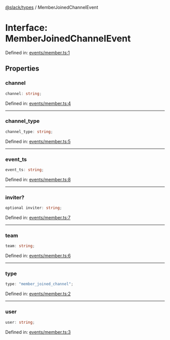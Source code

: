 [@slack/types](../index.md) / MemberJoinedChannelEvent

# Interface: MemberJoinedChannelEvent

Defined in: [events/member.ts:1](https://github.com/slackapi/node-slack-sdk/blob/main/packages/types/src/events/member.ts#L1)

## Properties

### channel

```ts
channel: string;
```

Defined in: [events/member.ts:4](https://github.com/slackapi/node-slack-sdk/blob/main/packages/types/src/events/member.ts#L4)

***

### channel\_type

```ts
channel_type: string;
```

Defined in: [events/member.ts:5](https://github.com/slackapi/node-slack-sdk/blob/main/packages/types/src/events/member.ts#L5)

***

### event\_ts

```ts
event_ts: string;
```

Defined in: [events/member.ts:8](https://github.com/slackapi/node-slack-sdk/blob/main/packages/types/src/events/member.ts#L8)

***

### inviter?

```ts
optional inviter: string;
```

Defined in: [events/member.ts:7](https://github.com/slackapi/node-slack-sdk/blob/main/packages/types/src/events/member.ts#L7)

***

### team

```ts
team: string;
```

Defined in: [events/member.ts:6](https://github.com/slackapi/node-slack-sdk/blob/main/packages/types/src/events/member.ts#L6)

***

### type

```ts
type: "member_joined_channel";
```

Defined in: [events/member.ts:2](https://github.com/slackapi/node-slack-sdk/blob/main/packages/types/src/events/member.ts#L2)

***

### user

```ts
user: string;
```

Defined in: [events/member.ts:3](https://github.com/slackapi/node-slack-sdk/blob/main/packages/types/src/events/member.ts#L3)
